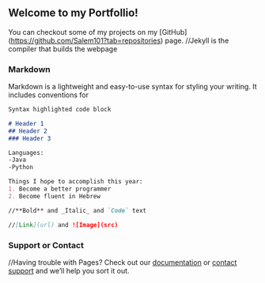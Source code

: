 ## Welcome to my Portfollio!

You can checkout some of my projects on my [GitHub] (https://github.com/Salem101?tab=repositories) page. 
//Jekyll is the compiler that builds the webpage

### Markdown

Markdown is a lightweight and easy-to-use syntax for styling your writing. It includes conventions for

```markdown
Syntax highlighted code block

# Header 1
## Header 2
### Header 3

Languages: 
-Java
-Python

Things I hope to accomplish this year: 
1. Become a better programmer
2. Become fluent in Hebrew

//**Bold** and _Italic_ and `Code` text

//[Link](url) and ![Image](src)
```
### Support or Contact
//Having trouble with Pages? Check out our [documentation](https://help.github.com/categories/github-pages-basics/) or [contact support](https://github.com/contact) and we’ll help you sort it out.
